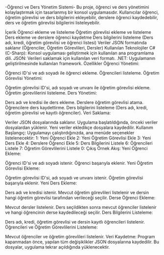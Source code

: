-Öğrenci ve Ders Yönetim Sistemi-
Bu proje, öğrenci ve ders yönetimini kolaylaştırmak için tasarlanmış bir konsol uygulamasıdır. Kullanıcılar öğrenci, öğretim görevlisi ve ders bilgilerini ekleyebilir, derslere öğrenci kaydedebilir, ders ve öğretim görevlisi bilgilerini listeleyebilir.

İçerik
Öğrenci ekleme ve listeleme
Öğretim görevlisi ekleme ve listeleme
Ders ekleme ve derslere öğrenci kaydetme
Ders bilgilerini listeleme (Ders adı, kredi, öğretim görevlisi ve öğrenci listesi)
Veriler JSON formatında saklanır (Öğrenciler, Öğretim Görevlileri, Dersler)
Kullanılan Teknolojiler
C# (C-Sharp): Konsol uygulaması geliştirmek için kullanılan ana programlama dili.
JSON: Verileri saklamak için kullanılan veri formatı.
.NET: Uygulamanın geliştirilmesinde kullanılan framework.
Özellikler
Öğrenci Yönetimi:

Öğrenci ID'si ve adı soyadı ile öğrenci ekleme.
Öğrencileri listeleme.
Öğretim Görevlisi Yönetimi:

Öğretim görevlisi ID'si, adı soyadı ve unvanı ile öğretim görevlisi ekleme.
Öğretim görevlilerini listeleme.
Ders Yönetimi:

Ders adı ve kredisi ile ders ekleme.
Derslere öğretim görevlisi atama.
Öğrencilere ders kaydettirme.
Ders bilgilerini listeleme (Ders adı, kredi, öğretim görevlisi ve kayıtlı öğrenciler).
Veri Saklama:

Veriler JSON dosyalarında saklanır.
Uygulama başlatıldığında, önceki veriler dosyalardan yüklenir.
Yeni veriler ekledikçe dosyalara kaydedilir.
Kullanım
Başlangıç:
Uygulamayı çalıştırdığınızda, ana menüde seçenekler listelenecektir:
1: Yeni Öğrenci Ekle
2: Yeni Öğretim Görevlisi Ekle
3: Yeni Ders Ekle
4: Derslere Öğrenci Ekle
5: Ders Bilgilerini Listele
6: Öğrencileri Listele
7: Öğretim Görevlilerini Listele
0: Çıkış
Örnek Akış:
Yeni Öğrenci Ekleme:

Öğrenci ID'si ve adı soyadı istenir.
Öğrenci başarıyla eklenir.
Yeni Öğretim Görevlisi Ekleme:

Öğretim görevlisi ID'si, adı soyadı ve unvanı istenir.
Öğretim görevlisi başarıyla eklenir.
Yeni Ders Ekleme:

Ders adı ve kredisi istenir.
Mevcut öğretim görevlileri listelenir ve dersin hangi öğretim görevlisi tarafından verileceği seçilir.
Derse Öğrenci Ekleme:

Mevcut dersler listelenir.
Ders seçildikten sonra mevcut öğrenciler listelenir ve hangi öğrencinin derse kaydedileceği seçilir.
Ders Bilgilerini Listeleme:

Ders adı, kredi, öğretim görevlisi ve dersin kayıtlı öğrencileri listelenir.
Öğrencileri ve Öğretim Görevlilerini Listeleme:

Mevcut öğrenciler ve öğretim görevlileri listelenir.
Veri Kaydetme:
Program kapanmadan önce, yapılan tüm değişiklikler JSON dosyalarına kaydedilir. Bu dosyalar, uygulama tekrar açıldığında yüklenecektir.
